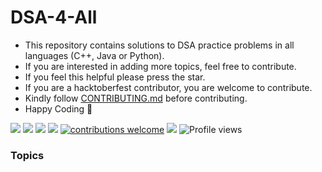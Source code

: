 # DSA-4-All

- This repository contains solutions to DSA practice problems in all languages (C++, Java or Python).
- If you are interested in adding more topics, feel free to contribute.
- If you feel this helpful please press the star.
- If you are a hacktoberfest contributor, you are welcome to contribute.
- Kindly follow [CONTRIBUTING.md](https://github.com/ayu8/DSA-4-All/blob/main/CONTRIBUTING.md) before contributing.
- Happy Coding 🥳

<img src="https://img.shields.io/badge/language-C++-orange.svg"> <img src="https://img.shields.io/badge/language-Python-orange.svg"> <img src="https://img.shields.io/badge/language-JAVA-orange.svg"> <img src="https://img.shields.io/badge/language-C-orange.svg"> [![contributions welcome](https://img.shields.io/badge/contributions-welcome-brightgreen.svg?style=flat)](https://github.com/ayu8/DSA-4-ALL/issues) <img src="https://img.shields.io/badge/hacktoberfest-2022-blueviolet.svg"> ![Profile views](https://gpvc.arturio.dev/ayu8)

### Topics
